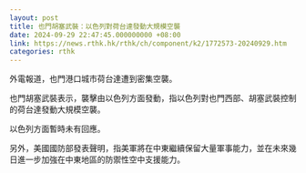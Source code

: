 ```yaml
---
layout: post
title: 也門胡塞武裝：以色列對荷台達發動大規模空襲
date: 2024-09-29 22:47:45.000000000 +08:00
link: https://news.rthk.hk/rthk/ch/component/k2/1772573-20240929.htm
categories: rthk
---
```


外電報道，也門港口城市荷台達遭到密集空襲。

也門胡塞武裝表示，襲擊由以色列方面發動，指以色列對也門西部、胡塞武裝控制的荷台達發動大規模空襲。

以色列方面暫時未有回應。

另外，美國國防部發表聲明，指美軍將在中東繼續保留大量軍事能力，並在未來幾日進一步加強在中東地區的防禦性空中支援能力。
